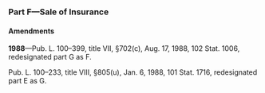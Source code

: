 ### Part F—Sale of Insurance ###

#### Amendments ####

**1988**—Pub. L. 100–399, title VII, §702(c), Aug. 17, 1988, 102 Stat. 1006, redesignated part G as F.

Pub. L. 100–233, title VIII, §805(u), Jan. 6, 1988, 101 Stat. 1716, redesignated part E as G.